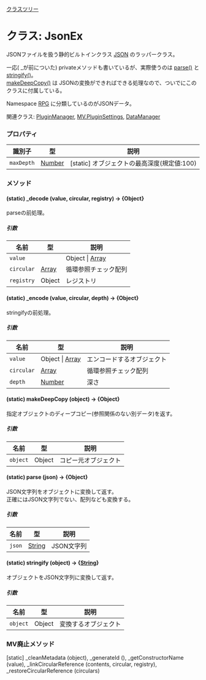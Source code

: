 [クラスツリー](index.md)

# クラス: JsonEx
JSONファイルを扱う静的ビルトインクラス [JSON](https://developer.mozilla.org/ja/docs/Web/JavaScript/Reference/Global_Objects/JSON) のラッパークラス。

一応( _が前についた) privateメソッドも書いているが、実際使うのは [parse()](JsonEx.md#static-parse-json--object) と [stringify()](JsonEx.md#static-stringify-object--string)。<br />
[makeDeepCopy()](JsonEx.md#static-makedeepcopy-object--object) は JSONの変換ができればできる処理なので、ついでにこのクラスに付属している。

Namespace [RPG](RPG.md) に分類しているのがJSONデータ。

関連クラス: [PluginManager](PluginManager.md), [MV.PluginSettings](MV.PluginSettings.md), [DataManager](DataManager.md)

### プロパティ

| 識別子 | 型 | 説明 |
| --- | --- | --- |
| `maxDepth` | [Number](Number.md) | [static] オブジェクトの最高深度(規定値:100) |


### メソッド

#### (static) _decode (value, circular, registry) → {Object}
parseの前処理。

##### 引数

| 名前 | 型 | 説明 |
| --- | --- | --- |
| `value` | | Object \|  [Array](Array.md)  | デコードするオブジェクト |
| `circular` | [Array](Array.md) | 循環参照チェック配列 |
| `registry` | Object | レジストリ |


#### (static) _encode (value, circular, depth) → {Object}
stringifyの前処理。

##### 引数

| 名前 | 型 | 説明 |
| --- | --- | --- |
| `value` | Object \|  [Array](Array.md) | エンコードするオブジェクト |
| `circular` | [Array](Array.md) | 循環参照チェック配列 |
| `depth` | [Number](Number.md) | 深さ |


#### (static) makeDeepCopy (object) → {Object}
指定オブジェクトのディープコピー(参照関係のない別データ)を返す。

##### 引数

| 名前 | 型 | 説明 |
| --- | --- | --- |
| `object` | Object | コピー元オブジェクト |


#### (static) parse (json) → {Object}
JSON文字列をオブジェクトに変換して返す。<br />
正確にはJSON文字列でない、配列なども変換する。

##### 引数

| 名前 | 型 | 説明 |
| --- | --- | --- |
| `json` | [String](String.md) | JSON文字列 |


#### (static) stringify (object) → {[String](String.md)}
オブジェクトをJSON文字列に変換して返す。

##### 引数

| 名前 | 型 | 説明 |
| --- | --- | --- |
| `object` | Object | 変換するオブジェクト |


### MV廃止メソッド
[static]
_cleanMetadata (object), _generateId (), _getConstructorName (value), _linkCircularReference (contents, circular, registry), _restoreCircularReference (circulars) 
